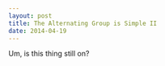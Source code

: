 ```yaml
---
layout: post
title: The Alternating Group is Simple II
date: 2014-04-19
---
```


Um, is this thing still on?
